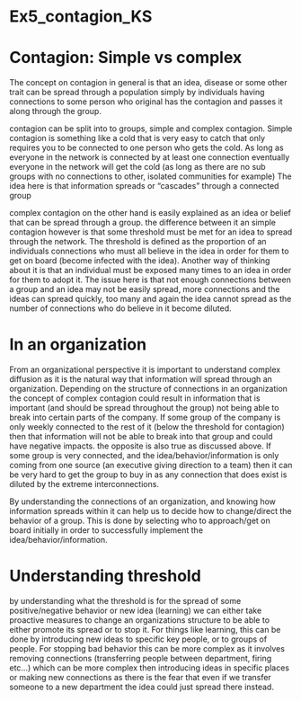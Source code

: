 Ex5_contagion_KS
================

# Contagion: Simple vs complex

The concept on contagion in general is that an idea, disease or some
other trait can be spread through a population simply by individuals
having connections to some person who original has the contagion and
passes it along through the group.

contagion can be split into to groups, simple and complex contagion.
Simple contagion is something like a cold that is very easy to catch
that only requires you to be connected to one person who gets the cold.
As long as everyone in the network is connected by at least one
connection eventually everyone in the network will get the cold (as long
as there are no sub groups with no connections to other, isolated
communities for example) The idea here is that information spreads or
“cascades” through a connected group

complex contagion on the other hand is easily explained as an idea or
belief that can be spread through a group. the difference between it an
simple contagion however is that some threshold must be met for an idea
to spread through the network. The threshold is defined as the
proportion of an individuals connections who must all believe in the
idea in order for them to get on board (become infected with the idea).
Another way of thinking about it is that an individual must be exposed
many times to an idea in order for them to adopt it. The issue here is
that not enough connections between a group and an idea may not be
easily spread, more connections and the ideas can spread quickly, too
many and again the idea cannot spread as the number of connections who
do believe in it become diluted.

# In an organization

From an organizational perspective it is important to understand complex
diffusion as it is the natural way that information will spread through
an organization. Depending on the structure of connections in an
organization the concept of complex contagion could result in
information that is important (and should be spread throughout the
group) not being able to break into certain parts of the company. If
some group of the company is only weekly connected to the rest of it
(below the threshold for contagion) then that information will not be
able to break into that group and could have negative impacts. the
opposite is also true as discussed above. If some group is very
connected, and the idea/behavior/information is only coming from one
source (an executive giving direction to a team) then it can be very
hard to get the group to buy in as any connection that does exist is
diluted by the extreme interconnections.

By understanding the connections of an organization, and knowing how
information spreads within it can help us to decide how to change/direct
the behavior of a group. This is done by selecting who to approach/get
on board initially in order to successfully implement the
idea/behavior/information.

# Understanding threshold

by understanding what the threshold is for the spread of some
positive/negative behavior or new idea (learning) we can either take
proactive measures to change an organizations structure to be able to
either promote its spread or to stop it. For things like learning, this
can be done by introducing new ideas to specific key people, or to
groups of people. For stopping bad behavior this can be more complex as
it involves removing connections (transferring people between
department, firing etc…) which can be more complex then introducing
ideas in specific places or making new connections as there is the fear
that even if we transfer someone to a new department the idea could just
spread there instead.

